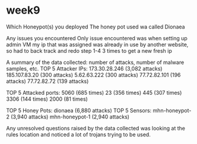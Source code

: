 # week9

Which Honeypot(s) you deployed
The honey pot used wa called Dionaea

Any issues you encountered
Only issue encountered was when setting up admin VM my ip that was assigned was already in use by another website, so had to back track and redo step 1-4 3 times to get a new fresh ip

A summary of the data collected: number of attacks, number of malware samples, etc.
TOP 5 Attacker IPs:
  173.30.28.246 (3,082 attacks)
  185.107.83.20 (300 attacks)
  5.62.63.222 (300 attacks)
  77.72.82.101 (196 attacks)
  77.72.82.72 (139 attacks)
  
TOP 5 Attacked ports:
  5060 (685 times)
  23 (356 times)
  445 (307 times)
  3306 (144 times)
  2000 (81 times)
  
TOP 5 Honey Pots:
  dionaea (6,880 attacks)
TOP 5 Sensors:
  mhn-honeypot-2 (3,940 attacks)
  mhn-honeypot-1 (2,940 attacks)

Any unresolved questions raised by the data collected
  was looking at the rules location and noticed a lot of trojans trying to be used. 
